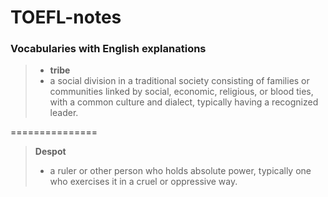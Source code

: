 # TOEFL-notes

### Vocabularies with English explanations

> - **tribe**
> - a social division in a traditional society consisting of families or communities linked by social, economic, religious, or blood ties, with a common culture and dialect, typically having a recognized leader.

===============

> **Despot**
> - a ruler or other person who holds absolute power, typically one who exercises it in a cruel or oppressive way.

